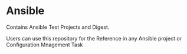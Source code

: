 # Ansible
Contains Ansible Test Projects and Digest.

Users can use this repository for the Reference in any Ansible project or Configuration Mnagement Task
